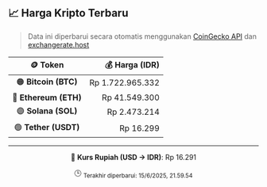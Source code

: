

<!-- HARGA_KRIPTO -->
## 📈 Harga Kripto Terbaru

> Data ini diperbarui secara otomatis menggunakan [CoinGecko API](https://www.coingecko.com/) dan [exchangerate.host](https://exchangerate.host/)

<div align="center">

| 🪙 Token | 💰 Harga (IDR) |
|:------:|---------------:|
| 🟠 **Bitcoin (BTC)**   | Rp 1.722.965.332 |
| 🔵 **Ethereum (ETH)**  | Rp 41.549.300 |
| 🟣 **Solana (SOL)**    | Rp 2.473.214 |
| 🟢 **Tether (USDT)**   | Rp 16.299 |

---

💱 **Kurs Rupiah (USD → IDR)**: Rp 16.291

🕒 <sub>Terakhir diperbarui: 15/6/2025, 21.59.54</sub>

</div>
<!-- /HARGA_KRIPTO -->